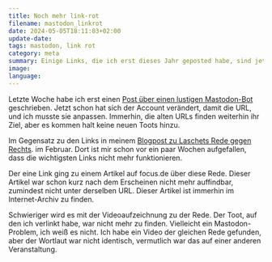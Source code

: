 ```yaml
---
title: Noch mehr link-rot
filename: mastodon_linkrot
date: 2024-05-05T18:11:03+02:00
update-date:
tags: mastodon, link rot
category: meta
summary: Einige Links, die ich erst dieses Jahr geposted habe, sind jetzt schon kaputt. Die Mastodon-Links darunter sind nicht einmal mehr über archive.org zu finden.
image:
language:
---
```


Letzte Woche habe ich erst einen [Post über einen lustigen Mastodon-Bot](/blogposts/i_hope_this_email_finds_you) geschrieben. Jetzt schon hat sich der Account verändert, damit die URL, und ich musste sie anpassen. Immerhin, die alten URLs finden weiterhin ihr Ziel, aber es kommen halt keine neuen Toots hinzu.

Im Gegensatz zu den Links in meinem [Blogpost zu Laschets Rede gegen Rechts](/blogposts/laschet_rede). im Februar. Dort ist mir schon vor ein paar Wochen aufgefallen, dass die wichtigsten Links nicht mehr funktionieren.

Der eine Link ging zu einem Artikel auf focus.de über diese Rede. Dieser Artikel war schon kurz nach dem Erscheinen nicht mehr auffindbar, zumindest nicht unter derselben URL. Dieser Artikel ist immerhin im Internet-Archiv zu finden.

Schwieriger wird es mit der Videoaufzeichnung zu der Rede. Der Toot, auf den ich verlinkt habe, war nicht mehr zu finden. Vielleicht ein Mastodon-Problem, ich weiß es nicht. Ich habe ein Video der gleichen Rede gefunden, aber der Wortlaut war nicht identisch, vermutlich war das auf einer anderen Veranstaltung.

